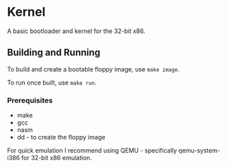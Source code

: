 # Kernel

A basic bootloader and kernel for the 32-bit x86.

## Building and Running

To build and create a bootable floppy image, use `make image`.

To run once built, use `make run`.

### Prerequisites

* make
* gcc
* nasm
* dd - to create the floppy image

For quick emulation I recommend using QEMU - specifically qemu-system-i386 for 32-bit x86 emulation.
